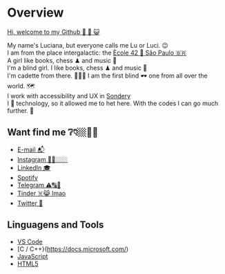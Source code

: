 # Overview 

[Hi, welcome to my Github 👏 🎉 😺 ](https://github.com/lucioliv/lucioliv/master-readme-dm)  

My name's Luciana, but everyone calls me Lu or Luci. 😉  
I am from the place intergalactic: the [Ècole 42 🌌 São Paulo 🇧🇷 ](https://www.42sp.org.br/)  
A girl like books, chess ♟ and music 🎹  
I'm a blind girl. I like books, chess ♟ and music 🎹  
I'm cadette from there. 👩🏻‍💻 I am the first blind 🕶 one from all over the world. 🗺  
I work with accessibility and UX in [Sondery](https://sondery.com.br/)  
I 💜 technology, so it allowed me to het here. With the codes I can go much further. 🛫  

## Want find me ❔👇🏼🥰🔗  

- [E-mail 📬](luoma.rp@gmail.com)  
- [Instagram 🤳🏼🏼🏼]( )  
- [LinkedIn 🎓](https://www.linkedin.com/in/luoma-rp/)  
- [Spotify](https://open.spotify.com/playlist/37i9dQZF1EM1cGav4NgdI3)  
- [Telegram ⚠️🔠🔡]( )  
- [Tinder ☠️😹 lmao](https://tinder.com/?lang=pt)  
- [Twitter 😤]( )  
  
## Linguagens and Tools  

- [VS Code](https://code.visualstudio.com/docs)  
- [C / C++}(https://docs.microsoft.com/)  
- [JavaScript](https://developer.mozilla.org/)  
- [HTML5](https://dev.w3.org/html5/html-author/)  
